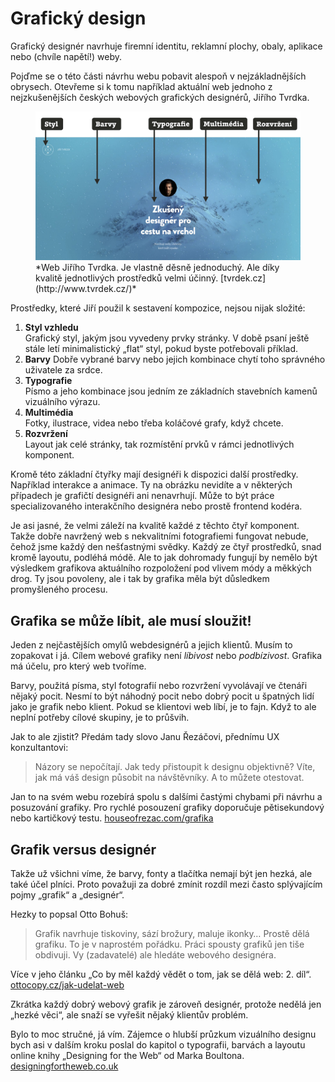 # Grafický design

Grafický designér navrhuje firemní identitu, reklamní plochy, obaly, aplikace nebo (chvíle napětí!) weby.

Pojďme se o této části návrhu webu pobavit alespoň v nejzákladnějších obrysech. Otevřeme si k tomu například aktuální web jednoho z nejzkušenějších českých webových grafických designérů, Jiřího Tvrdka.

<figure>
<img src="dist/images/original/vdwd/tvrdek-cz.jpg" alt="">
<figcaption markdown="1">    
*Web Jiřího Tvrdka. Je vlastně děsně jednoduchý. Ale díky kvalitě jednotlivých prostředků velmi účinný. [tvrdek.cz](http://www.tvrdek.cz/)*
</figcaption> 
</figure>


Prostředky, které Jiří použil k sestavení kompozice, nejsou nijak složité: 

1. **Styl vzhledu**  
Grafický styl, jakým jsou vyvedeny prvky stránky. V době psaní ještě stále letí minimalistický „flat“ styl, pokud byste potřebovali příklad.
2. **Barvy**
Dobře vybrané barvy nebo jejich kombinace chytí toho správného uživatele za srdce.  
3. **Typografie**  
Písmo a jeho kombinace jsou jedním ze základních stavebních kamenů vizuálního výrazu.
4. **Multimédia**  
Fotky, ilustrace, videa nebo třeba koláčové grafy, když chcete.
5. **Rozvržení**  
Layout jak celé stránky, tak rozmístění prvků v rámci jednotlivých komponent.

Kromě této základní čtyřky mají designéři k dispozici další prostředky. Například interakce a animace. Ty na obrázku nevidíte a v některých případech je grafičtí designéři ani nenavrhují. Může to být práce specializovaného interakčního designéra nebo prostě frontend kodéra. 

Je asi jasné, že velmi záleží na kvalitě každé z těchto čtyř komponent. Takže dobře navržený web s nekvalitními fotografiemi fungovat nebude, čehož jsme každý den nešťastnými svědky. Každý ze čtyř prostředků, snad kromě layoutu, podléhá módě. Ale to jak dohromady fungují by nemělo být výsledkem grafikova aktuálního rozpoložení pod vlivem módy a měkkých drog. Ty jsou povoleny, ale i tak by grafika měla být důsledkem promyšleného procesu.

## Grafika se může líbit, ale musí sloužit!

Jeden z nejčastějších omylů webdesignérů a jejich klientů. Musím to zopakovat i já. Cílem webové grafiky není *líbivost* nebo *podbízivost*. Grafika má účelu, pro který web tvoříme.

Barvy, použitá písma, styl fotografií nebo rozvržení vyvolávají ve čtenáři nějaký pocit. Nesmí to být náhodný pocit nebo dobrý pocit u špatných lidí jako je grafik nebo klient. Pokud se klientovi web líbí, je to fajn. Když to ale neplní potřeby cílové skupiny, je to průšvih.

Jak to ale zjistit? Předám tady slovo Janu Řezáčovi, přednímu UX konzultantovi:

> Názory se nepočítají. Jak tedy přistoupit k designu objektivně? Víte, jak má váš design působit na návštěvníky. A to můžete otestovat. 

Jan to na svém webu rozebírá spolu s dalšími častými chybami při návrhu a posuzování grafiky. Pro rychlé posouzení grafiky doporučuje pětisekundový nebo kartičkový testu. [houseofrezac.com/grafika](https://www.houseofrezac.com/grafika)

## Grafik versus designér

Takže už všichni víme, že barvy, fonty a tlačítka nemají být jen hezká, ale také účel plníci. Proto považuji za dobré zmínit rozdíl mezi často splývajícím pojmy „grafik“ a „designér“.

Hezky to popsal Otto Bohuš:

> Grafik navrhuje tiskoviny, sází brožury, maluje ikonky… Prostě dělá grafiku. To je v naprostém pořádku. Práci spousty grafiků jen tiše obdivuji. Vy (zadavatelé) ale hledáte webového designéra.

Více v jeho článku „Co by měl každý vědět o tom, jak se dělá web: 2. díl“. [ottocopy.cz/jak-udelat-web](http://ottocopy.cz/jak-udelat-web)

Zkrátka každý dobrý webový grafik je zároveň designér, protože nedělá jen „hezké věci“, ale snaží se vyřešit nějaký klientův problém. 

Bylo to moc stručné, já vím. Zájemce o hlubší průzkum vizuálního designu bych asi v dalším kroku poslal do kapitol o typografii, barvách a layoutu online knihy „Designing for the Web“ od Marka Boultona. [designingfortheweb.co.uk](http://designingfortheweb.co.uk/)
